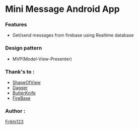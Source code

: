 <h1> Mini Message Android App </h1>

<h3> Features </h3>
<ul>
  <li>Get/send messages from firebase using Realtime database</li>
</ul>

<h3> Design pattern </h3> 
<ul>
  <li>MVP(Model-View-Presenter)</li>
</ul>

<h3> Thank's to :</h3>
 <ul>
  <li><a href="https://github.com/florent37/ShapeOfView">ShapeOfView</a></li>
  <li><a href="https://github.com/google/dagger">Dagger</a></li>
  <li><a href="https://github.com/JakeWharton/butterknife">ButterKnife</a></li>
  <li><a href="https://firebase.google.com">FireBase</a></li>
</ul>

<h3> Author : </h3>
<a href="https://github.com/frikhi123">Frikhi123</a>

